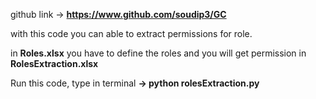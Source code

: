 github link -> **https://www.github.com/soudip3/GC**

with this code you can able to extract permissions for role.

in **Roles.xlsx** you have to define the roles and you will get permission in **RolesExtraction.xlsx**

Run this code, type in terminal **-> python rolesExtraction.py**

